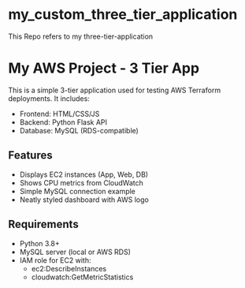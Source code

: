 # my_custom_three_tier_application
This Repo refers to my three-tier-application


# My AWS Project - 3 Tier App

This is a simple 3-tier application used for testing AWS Terraform deployments. It includes:

- Frontend: HTML/CSS/JS
- Backend: Python Flask API
- Database: MySQL (RDS-compatible)

## Features

- Displays EC2 instances (App, Web, DB)
- Shows CPU metrics from CloudWatch
- Simple MySQL connection example
- Neatly styled dashboard with AWS logo

## Requirements

- Python 3.8+
- MySQL server (local or AWS RDS)
- IAM role for EC2 with:
  - ec2:DescribeInstances
  - cloudwatch:GetMetricStatistics
